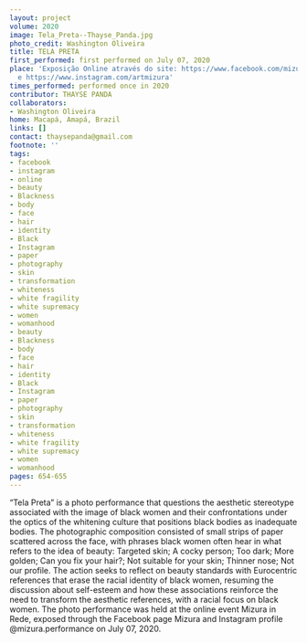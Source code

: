 ```yaml
---
layout: project
volume: 2020
image: Tela_Preta--Thayse_Panda.jpg
photo_credit: Washington Oliveira
title: TELA PRETA
first_performed: first performed on July 07, 2020
place: 'Exposição Online através do site: https://www.facebook.com/mizura.performance
  e https://www.instagram.com/artmizura'
times_performed: performed once in 2020
contributor: THAYSE PANDA
collaborators:
- Washington Oliveira
home: Macapá, Amapá, Brazil
links: []
contact: thaysepanda@gmail.com
footnote: ''
tags:
- facebook
- instagram
- online
- beauty
- Blackness
- body
- face
- hair
- identity
- Black
- Instagram
- paper
- photography
- skin
- transformation
- whiteness
- white fragility
- white supremacy
- women
- womanhood
- beauty
- Blackness
- body
- face
- hair
- identity
- Black
- Instagram
- paper
- photography
- skin
- transformation
- whiteness
- white fragility
- white supremacy
- women
- womanhood
pages: 654-655
---
```


“Tela Preta” is a photo performance that questions the aesthetic stereotype associated with the image of black women and their confrontations under the optics of the whitening culture that positions black bodies as inadequate bodies. The photographic composition consisted of small strips of paper scattered across the face, with phrases black women often hear in what refers to the idea of beauty: Targeted skin; A cocky person; Too dark; More golden; Can you fix your hair?; Not suitable for your skin; Thinner nose; Not our profile. The action seeks to reflect on beauty standards with Eurocentric references that erase the racial identity of black women, resuming the discussion about self-esteem and how these associations reinforce the need to transform the aesthetic references, with a racial focus on black women. The photo performance was held at the online event Mizura in Rede, exposed through the Facebook page Mizura and Instagram profile @mizura.performance on July 07, 2020.